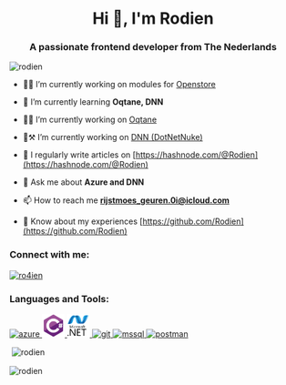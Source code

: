 <h1 align="center">Hi 👋, I'm Rodien</h1>
<h3 align="center">A passionate frontend developer from The Nederlands</h3>

<p align="left"> <img src="https://komarev.com/ghpvc/?username=rodien&label=Profile%20views&color=0e75b6&style=flat" alt="rodien" /> </p>

- 🔭🏪 I’m currently working on modules for [Openstore](https://github.com/openstore-ecommerce/OpenStore)

- 🌱 I’m currently learning **Oqtane, DNN**

- 🔭🚀 I’m currently working on [Oqtane](https://github.com/oqtane/oqtane.framework)

- 🔭⚒️ I’m currently working on [DNN (DotNetNuke)](https://github.com/dnnsoftware/Dnn.Platform)

- 📝 I regularly write articles on [https://hashnode.com/@Rodien](https://hashnode.com/@Rodien)

- 💬 Ask me about **Azure and DNN**

- 📫 How to reach me **rijstmoes_geuren.0i@icloud.com**

- 📄 Know about my experiences [https://github.com/Rodien](https://github.com/Rodien)

<h3 align="left">Connect with me:</h3>
<p align="left">
<a href="https://twitter.com/ro4ien" target="blank"><img align="center" src="https://raw.githubusercontent.com/rahuldkjain/github-profile-readme-generator/master/src/images/icons/Social/twitter.svg" alt="ro4ien" height="30" width="40" /></a>
</p>

<h3 align="left">Languages and Tools:</h3>
<p align="left"> <a href="https://azure.microsoft.com/en-in/" target="_blank" rel="noreferrer"> <img src="https://www.vectorlogo.zone/logos/microsoft_azure/microsoft_azure-icon.svg" alt="azure" width="40" height="40"/> </a> <a href="https://www.w3schools.com/cs/" target="_blank" rel="noreferrer"> <img src="https://raw.githubusercontent.com/devicons/devicon/master/icons/csharp/csharp-original.svg" alt="csharp" width="40" height="40"/> </a> <a href="https://dotnet.microsoft.com/" target="_blank" rel="noreferrer"> <img src="https://raw.githubusercontent.com/devicons/devicon/master/icons/dot-net/dot-net-original-wordmark.svg" alt="dotnet" width="40" height="40"/> </a> <a href="https://git-scm.com/" target="_blank" rel="noreferrer"> <img src="https://www.vectorlogo.zone/logos/git-scm/git-scm-icon.svg" alt="git" width="40" height="40"/> </a> <a href="https://www.microsoft.com/en-us/sql-server" target="_blank" rel="noreferrer"> <img src="https://www.svgrepo.com/show/303229/microsoft-sql-server-logo.svg" alt="mssql" width="40" height="40"/> </a> <a href="https://postman.com" target="_blank" rel="noreferrer"> <img src="https://www.vectorlogo.zone/logos/getpostman/getpostman-icon.svg" alt="postman" width="40" height="40"/> </a> </p>

<p>&nbsp;<img align="center" src="https://github-readme-stats.vercel.app/api?username=rodien&show_icons=true&locale=en" alt="rodien" /></p>

<p><img align="center" src="https://github-readme-streak-stats.herokuapp.com/?user=rodien&" alt="rodien" /></p>
